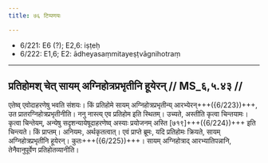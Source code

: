 ```yaml
---
title: ७६ टिप्पणयः

---
```

- 6/221: E6 (?); E2,6: iṣṭeḥ
- 6/222: E1,6; E2: ādheyasaṃmitayeṣṭvāgnihotraṃ

____________________________________________


## प्रतिहोमश् चेत् सायम् अग्निहोत्रप्रभृतीनि हूयेरन् // MS_६,५.४३ //

एतेष्व् एवोदाहरणेषु भवति संशयः। किं प्रतिहोमे सायम् अग्निहोत्रप्रभृतीन्य् आरभ्येरन्+++({6/223})+++, उत प्रातरग्निहोत्रप्रभृतीनीति। ननु नास्त्य् एव प्रतिहोम इति स्थितम्। उच्यते, अस्तीति कृत्वा चिन्तयामः। कृत्वा चिन्तेयम्, अन्येषु सदृशन्यायेषूदाहरणेष्व् अस्याः प्रयोजनम् अस्ति [७१९]+++({6/224})+++ इति चिन्त्यते। किं प्राप्तम्। अनियमः, अर्थकृतत्वात्। एवं प्राप्ते ब्रूमः, यदि प्रतिहोमः क्रियते, सायम् अग्निहोत्रप्रभृतीनि हूयेरन्। कुतः+++({6/225})+++। सायम् अग्निहोत्राद् आरभ्यातिपन्नानि, तेनैवानुपूर्वेण प्रतिहोतव्यानीति।